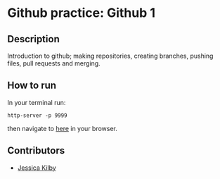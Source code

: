 # Github practice: Github 1

## Description
Introduction to github; making repositories, creating branches, pushing files, pull requests and merging.

## How to run
In your terminal run:
```
http-server -p 9999
```
then navigate to [here](http://localhost:9999) in your browser.

## Contributors
- [Jessica Kilby](https://github.com/jessicakilby)